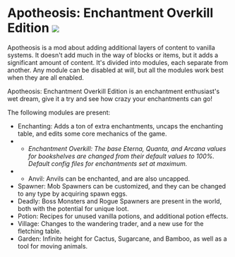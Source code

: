 # Apotheosis: Enchantment Overkill Edition [![](http://cf.way2muchnoise.eu/apotheosis.svg)](https://www.curseforge.com/minecraft/mc-mods/apotheosis)

Apotheosis is a mod about adding additional layers of content to vanilla systems.  It doesn't add much in the way of blocks or items, but it adds a significant amount of content.
It's divided into modules, each separate from another.  Any module can be disabled at will, but all the modules work best when they are all enabled.

Apotheosis: Enchantment Overkill Edition is an enchantment enthusiast's wet dream, give it a try and see how crazy your enchantments can go!



The following modules are present:
* Enchanting: Adds a ton of extra enchantments, uncaps the enchanting table, and edits some core mechanics of the game.
* * _Enchantment Overkill: The base Eterna, Quanta, and Arcana values for bookshelves are changed from their default values to 100%. Default config files for enchantments set at maximum._
* * Anvil: Anvils can be enchanted, and are also uncapped.
* Spawner: Mob Spawners can be customized, and they can be changed to any type by acquiring spawn eggs.
* Deadly: Boss Monsters and Rogue Spawners are present in the world, both with the potential for unique loot.
* Potion: Recipes for unused vanilla potions, and additional potion effects.
* Village: Changes to the wandering trader, and a new use for the fletching table.
* Garden: Infinite height for Cactus, Sugarcane, and Bamboo, as well as a tool for moving animals.
